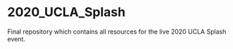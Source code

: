 # 2020_UCLA_Splash
Final repository which contains all resources for the live 2020 UCLA Splash event. 
